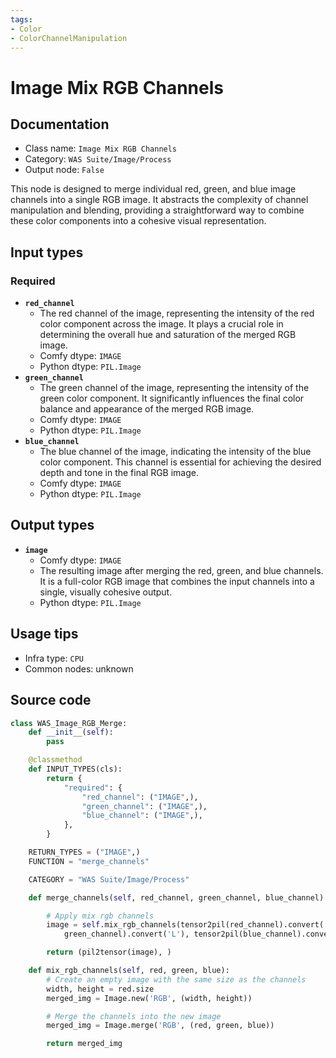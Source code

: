 ```yaml
---
tags:
- Color
- ColorChannelManipulation
---
```


# Image Mix RGB Channels
## Documentation
- Class name: `Image Mix RGB Channels`
- Category: `WAS Suite/Image/Process`
- Output node: `False`

This node is designed to merge individual red, green, and blue image channels into a single RGB image. It abstracts the complexity of channel manipulation and blending, providing a straightforward way to combine these color components into a cohesive visual representation.
## Input types
### Required
- **`red_channel`**
    - The red channel of the image, representing the intensity of the red color component across the image. It plays a crucial role in determining the overall hue and saturation of the merged RGB image.
    - Comfy dtype: `IMAGE`
    - Python dtype: `PIL.Image`
- **`green_channel`**
    - The green channel of the image, representing the intensity of the green color component. It significantly influences the final color balance and appearance of the merged RGB image.
    - Comfy dtype: `IMAGE`
    - Python dtype: `PIL.Image`
- **`blue_channel`**
    - The blue channel of the image, indicating the intensity of the blue color component. This channel is essential for achieving the desired depth and tone in the final RGB image.
    - Comfy dtype: `IMAGE`
    - Python dtype: `PIL.Image`
## Output types
- **`image`**
    - Comfy dtype: `IMAGE`
    - The resulting image after merging the red, green, and blue channels. It is a full-color RGB image that combines the input channels into a single, visually cohesive output.
    - Python dtype: `PIL.Image`
## Usage tips
- Infra type: `CPU`
- Common nodes: unknown


## Source code
```python
class WAS_Image_RGB_Merge:
    def __init__(self):
        pass

    @classmethod
    def INPUT_TYPES(cls):
        return {
            "required": {
                "red_channel": ("IMAGE",),
                "green_channel": ("IMAGE",),
                "blue_channel": ("IMAGE",),
            },
        }

    RETURN_TYPES = ("IMAGE",)
    FUNCTION = "merge_channels"

    CATEGORY = "WAS Suite/Image/Process"

    def merge_channels(self, red_channel, green_channel, blue_channel):

        # Apply mix rgb channels
        image = self.mix_rgb_channels(tensor2pil(red_channel).convert('L'), tensor2pil(
            green_channel).convert('L'), tensor2pil(blue_channel).convert('L'))

        return (pil2tensor(image), )

    def mix_rgb_channels(self, red, green, blue):
        # Create an empty image with the same size as the channels
        width, height = red.size
        merged_img = Image.new('RGB', (width, height))

        # Merge the channels into the new image
        merged_img = Image.merge('RGB', (red, green, blue))

        return merged_img

```
